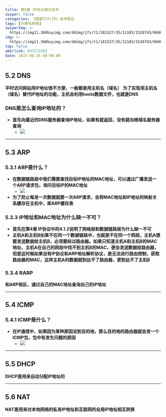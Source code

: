 ```yaml
---
title: 第5章 IP协议相关技术
swiper: false
categories: 《图解TCP/IP》读书笔记
tags: [计算机网络]
swiperImg: >-
  https://img11.360buyimg.com/ddimg/jfs/t1/181527/35/11183/1528743/60d68543E4ed237f1/d577d17fe3b3cdf2.jpg
img: >-
  https://img11.360buyimg.com/ddimg/jfs/t1/181527/35/11183/1528743/60d68543E4ed237f1/d577d17fe3b3cdf2.jpg
top: false
abbrlink: 837272352
date: 2021-06-26 00:00:00
---
```

## 5.2 DNS
**平时访问网站用IP地址很不方便，一般都是用主机名（域名）**
**为了实现用主机名（域名）替代IP地址的功能，主机会利用hosts数据文件，也就是DNS**
### DNS是怎么查询IP地址的？

- **首先向最近的DNS服务器查询IP地址，如果有就返回，没有就向根域名服务器查询**
   - ![](https://img14.360buyimg.com/ddimg/jfs/t1/188784/3/10285/175846/60d5da27E70bb3d0c/788c7379b5553333.jpg)

---

## 5.3 ARP
### 5.3.1 ARP是什么？

- **在数据链路层中我们需要查找目标IP地址的MAC地址，可以通过广播发送一个ARP请求包，询问目标IP的MAC地址**
   - ![](https://img12.360buyimg.com/ddimg/jfs/t1/182434/3/11078/83772/60d5dc4dE12cf50af/5306723c38908076.jpg)
- **为了防止每发一次数据就要一次ARP请求，会将MAC地址和IP地址的映射关系缓存在主机中，即ARP缓存表**

### 5.3.3 IP地址和MAC地址为什么缺一不可？

- **首先在第4章 IP协议中的4.1.2说明了网络层和数据链路层为什么缺一不可**
- **主机A和主机B如果不在同一个数据链路中，也就是不在同一个网段，主机A想要发送数据给主机B，必须要经过路由器。如果只知道主机A和主机B的MAC地址，主机A在自己的网段中找不到主机B的MAC，便会发送数据给路由器，但是这时候如果没有IP协议和ARP地址解析协议，是无法进行路由控制，获取路由器的MAC，这样主机A的数据就到达不了路由器，更到达不了主机B**

### 5.3.4 RARP
**和ARP相反，通过自己的MAC地址查询自己的IP地址**

---

## 5.4 ICMP
### 5.4.1 ICMP是什么？

- **在IP通信中，如果因为某种原因没到目的地，那么目的地的路由器就会发一个ICMP包，包中有发生问题的原因**
   - ![](https://img11.360buyimg.com/ddimg/jfs/t1/175355/24/16654/103299/60d6833bE555ce6c8/a123d6fbb4e5a9f4.jpg)

---

## 5.5 DHCP
**DHCP是用来自动分配IP地址的**

---

## 5.6 NAT
**NAT是用来对本地网络的私有IP地址和互联网的全局IP地址相互转换**
